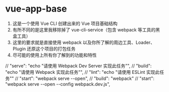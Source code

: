 # vue-app-base

1. 这是一个使用 Vue CLI 创建出来的 Vue 项目基础结构
2. 有所不同的是这里我移除掉了 vue-cli-service（包含 webpack 等工具的黑盒工具）
3. 这里的要求就是直接使用 webpack 以及你所了解的周边工具、Loader、Plugin 还原这个项目的打包任务
4. 尽可能的使用上所有你了解到的功能和特性

// "serve": "echo \"请使用 Webpack Dev Server 实现此任务\"",
// "build": "echo \"请使用 Webpack 实现此任务\"",
// "lint": "echo \"请使用 ESLint 实现此任务\""
// "start": "webpack serve --open",
// "build": "webpack"
// "start": "webpack serve --open --config webpack.dev.js",
